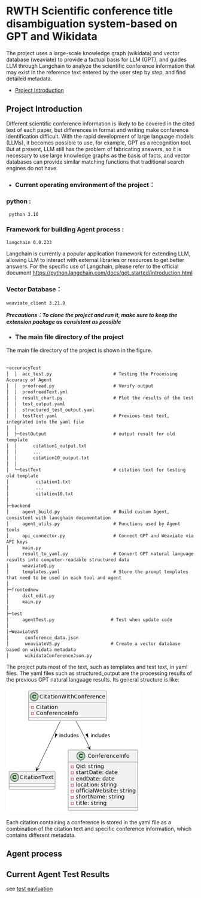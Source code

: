 # RWTH Scientific conference title disambiguation system-based on GPT and Wikidata
The project uses a large-scale knowledge graph (wikidata) and vector database (weaviate) to provide a factual basis for LLM (GPT), and guides LLM through Langchain to analyze the scientific conference information that may exist in the reference text entered by the user step by step, and find detailed metadata.


+ [Project Introduction](#project-introduction)



## Project Introduction
Different scientific conference information is likely to be covered in the cited text of each paper, but differences in format and writing make conference identification difficult. With the rapid development of large language models (LLMs), it becomes possible to use, for example, GPT as a recognition tool. But at present, LLM still has the problem of fabricating answers, so it is necessary to use large knowledge graphs as the basis of facts, and vector databases can provide similar matching functions that traditional search engines do not have.

+ ### Current operating environment of the project：

### python : 

```
 python 3.10
```

### Framework for building Agent process :

```
langchain 0.0.233
```
Langchain is currently a popular application framework for extending LLM, allowing LLM to interact with external libraries or resources to get better answers. For the specific use of Langchain, please refer to the official document https://python.langchain.com/docs/get_started/introduction.html

### Vector Database：
```
weaviate_client 3.21.0
```
***Precautions：To clone the project and run it, make sure to keep the extension package as consistent as possible***

+ ### The main file directory of the project
The main file directory of the project is shown in the figure.
```

─accuracyTest
│  │  acc_test.py                       # Testing the Processing Accuracy of Agent
│  │  proofread.py                      # Verify output
│  │  proofreadText.yml
│  │  result_chart.py                   # Plot the results of the test
│  │  test_output.yaml                      
│  │  structured_test_output.yaml                
│  │  testText.yaml                     # Previous test text, integrated into the yaml file
│  │
│  ├─testOutput                         # output result for old template
│  │      citation1_output.txt
│  │      ...
│  │      citation10_output.txt
│  │
│  └─testText                           # citation text for testing old template
│          citation1.txt
│          ...
│          citation10.txt
│
├─backend
│     agent_build.py                    # Build custom Agent, consistent with lancghain documentation
│     agent_utils.py                    # Functions used by Agent tools
│     api_connector.py                  # Connect GPT and Weaviate via API keys
│     main.py
│     result_to_yaml.py                 # Convert GPT natural language results into computer-readable structured data                          
│     weaviateQ.py
│     templates.yaml                    # Store the prompt templates that need to be used in each tool and agent
│
├─frontednew
│     dict_edit.py    
│     main.py
│
├─test
│     agentTest.py                     # Test when update code
│
│─WeaviateVS
│      conference_data.json
│      weaviateVS.py                   # Create a vector database based on wikidata metadata
│      wikidataConferenceJson.py       
```
The project puts most of the text, such as templates and test text, in yaml files. The yaml files such as structured_output are the processing results of the previous GPT natural language results. Its general structure is like:

![image](https://github.com/GuGuskyastro/Scientific-conference-title-disambiguation-system-based-on-GPT-and-Wikidata/blob/main/chart/UML.png)

Each citation containing a conference is stored in the yaml file as a combination of the citation text and specific conference information, which contains different metadata.

## Agent process

## Current Agent Test Results
see [test eavluation](https://github.com/GuGuskyastro/Scientific-conference-title-disambiguation-system-based-on-GPT-and-Wikidata/blob/main/evaluation/test_evaluation.md)
